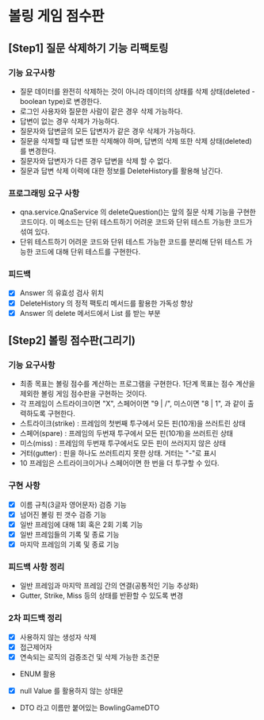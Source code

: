 # 볼링 게임 점수판

## [Step1] 질문 삭제하기 기능 리팩토링

### 기능 요구사항

* 질문 데이터를 완전히 삭제하는 것이 아니라 데이터의 상태를 삭제 상태(deleted - boolean type)로 변경한다.
* 로그인 사용자와 질문한 사람이 같은 경우 삭제 가능하다.
* 답변이 없는 경우 삭제가 가능하다.
* 질문자와 답변글의 모든 답변자가 같은 경우 삭제가 가능하다.
* 질문을 삭제할 때 답변 또한 삭제해야 하며, 답변의 삭제 또한 삭제 상태(deleted)를 변경한다.
* 질문자와 답변자가 다른 경우 답변을 삭제 할 수 없다.
* 질문과 답변 삭제 이력에 대한 정보를 DeleteHistory를 활용해 남긴다.

### 프로그래밍 요구 사항

* qna.service.QnaService 의 deleteQuestion()는 앞의 질문 삭제 기능을 구현한 코드이다. 이 메소드는 단위 테스트하기 어려운 코드와 단위 테스트 가능한 코드가 섞여 있다.
* 단위 테스트하기 어려운 코드와 단위 테스트 가능한 코드를 분리해 단위 테스트 가능한 코드에 대해 단위 테스트를 구현한다.

### 피드백

* [X] Answer 의 유효성 검사 위치
* [X] DeleteHistory 의 정적 팩토리 메서드를 활용한 가독성 향상
* [X] Answer 의 delete 메서드에서 List<DeleteHistory> 를 받는 부분

## [Step2] 볼링 점수판(그리기)

### 기능 요구사항

* 최종 목표는 볼링 점수를 계산하는 프로그램을 구현한다. 1단계 목표는 점수 계산을 제외한 볼링 게임 점수판을 구현하는 것이다.
* 각 프레임이 스트라이크이면 "X", 스페어이면 "9 | /", 미스이면 "8 | 1", 과 같이 출력하도록 구현한다.
* 스트라이크(strike) : 프레임의 첫번째 투구에서 모든 핀(10개)을 쓰러트린 상태
* 스페어(spare) : 프레임의 두번재 투구에서 모든 핀(10개)을 쓰러트린 상태
* 미스(miss) : 프레임의 두번재 투구에서도 모든 핀이 쓰러지지 않은 상태
* 거터(gutter) : 핀을 하나도 쓰러트리지 못한 상태. 거터는 "-"로 표시
* 10 프레임은 스트라이크이거나 스페어이면 한 번을 더 투구할 수 있다.

### 구현 사항

* [X] 이름 규칙(3글자 영어문자) 검증 기능
* [X] 넘어진 볼링 핀 갯수 검증 기능
* [X] 일반 프레임에 대해 1회 혹은 2회 기록 기능
* [X] 일반 프레임들의 기록 및 종료 기능
* [X] 마지막 프레임의 기록 및 종료 기능

### 피드백 사항 정리

* 일반 프레임과 마지막 프레임 간의 연결(공통적인 기능 추상화)
* Gutter, Strike, Miss 등의 상태를 반환할 수 있도록 변경

### 2차 피드백 정리

* [X] 사용하지 않는 생성자 삭제
* [X] 접근제어자
* [X] 연속되는 로직의 검증조건 및 삭제 가능한 조건문
* ENUM 활용
* [X] null Value 를 활용하지 않는 상태문
* DTO 라고 이름만 붙어있는 BowlingGameDTO
